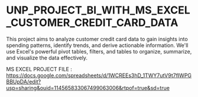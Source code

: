# UNP_PROJECT_BI_WITH_MS_EXCEL_CUSTOMER_CREDIT_CARD_DATA

This project aims to analyze customer credit card data to gain insights into spending patterns, identify trends, and derive actionable information. We'll use Excel's powerful pivot tables, filters, and tables to organize, summarize, and visualize the data effectively.

MS EXCEL PROJECT FILE : https://docs.google.com/spreadsheets/d/1WCREEs3hD_1TWY7utV9t7fIWPGBBUpDA/edit?usp=sharing&ouid=114565833067499063006&rtpof=true&sd=true
